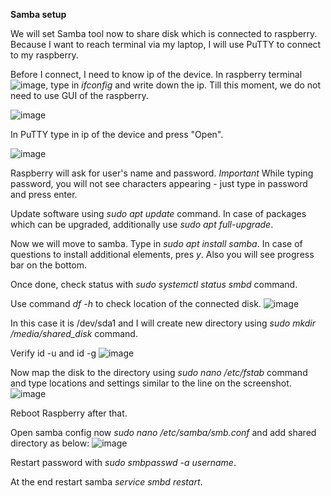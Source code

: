 **Samba setup**

We will set Samba tool now to share disk which is connected to raspberry. Because I want to reach terminal via my laptop, I will use PuTTY to connect to my raspberry.

Before I connect, I need to know ip of the device. In raspberry terminal ![image](https://github.com/WPela/IT_Projects/assets/62253932/d92868f5-c729-4227-8297-e8e70789f81c), type in *ifconfig* and write down the ip. Till this moment, we do not need to use GUI of the raspberry.

![image](https://github.com/WPela/IT_Projects/assets/62253932/10714025-9e4a-4f68-83a4-616f593be239)

In PuTTY type in ip of the device and press "Open". 

![image](https://github.com/WPela/IT_Projects/assets/62253932/61f39f30-c7f5-4156-8ff8-610af3eac9ce)

Raspberry will ask for user's name and password. *Important* While typing password, you will not see characters appearing - just type in password and press enter.

Update software using *sudo apt update* command. In case of packages which can be upgraded, additionally use *sudo apt full-upgrade*.

Now we will move to samba. Type in *sudo apt install samba*. In case of questions to install additional elements, pres *y*. Also you will see progress bar on the bottom.

Once done, check status with *sudo systemctl status smbd* command.

Use command *df -h* to check location of the connected disk.
![image](https://github.com/WPela/IT_Projects/assets/62253932/9e4f12f4-dd68-4b16-b131-fc1087c17f5b)

In this case it is /dev/sda1 and I will create new directory using *sudo mkdir /media/shared_disk* command. 

Verify id -u and id -g 
![image](https://github.com/WPela/IT_Projects/assets/62253932/20918f1e-f856-4d43-85a6-d618ddcf2bab)


Now map the disk to the directory using *sudo nano /etc/fstab* command and type locations and settings similar to the line on the screenshot.
![image](https://github.com/WPela/IT_Projects/assets/62253932/fb43bb9d-f6b4-4f6b-ab37-8a664809fbf8)

Reboot Raspberry after that.


Open samba config now *sudo nano /etc/samba/smb.conf* and add shared directory as below:
![image](https://github.com/WPela/IT_Projects/assets/62253932/c55be9da-d5a1-4abe-99d1-5ff72c95d12e)

Restart password with *sudo smbpasswd -a username*.

At the end restart samba *service smbd restart*.
